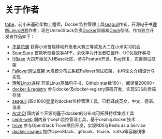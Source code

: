 # 关于作者

[tobe](http://github.com/tobegit3hub)，前小米基础架构工程师，Docker监控管理工具[seagull](http://github.com/tobegit3hub/seagull)作者，开源电子书[理解Linux进程](http://github.com/tobegit3hub/understand_linux_process)作者，现在UnitedStack负责[Docker](http://github.com/docker/docker)容器和[Ceph](http://github.com/ceph/ceph)存储。作为独立开发者作品如下：

* [不是陀螺](https://github.com/tobegit3hub/NotATop) 获得小米首届移动开发者大赛三等奖及大二在小米实习机会
* [SongStory](https://github.com/tobegit3hub/SongStory) 首款听歌看故事APP，荣获华为开发者联盟杯、UC优视杯奖项
* [HBase](https://github.com/apache/hbase) 大四开始加入HBase社区，参与Feature开发、Bug修复、完善测试框架
* [Failover测试框架](https://github.com/tobegit3hub/failover_test_framework_paper) 大规模分布式系统Failover测试框架，本科论文介绍设计与实现
* [理解Linux进程](http://github.com/tobegit3hub/understand_linux_process) 开源Linux基础电子书，Github star数160+，阅读量20000+
* [docker & registry](http://github.com/docker/docker) 参与docker及docker-registry源码开发，实现SDS的后端存储
* [seagull](http://github.com/tobegit3hub/seagull) 超过1000星星的docker监控管理工具，已翻译成英文、中文、德语、法语
* [ArchCI](http://github.com/ArchCI/archci) 国内首个开源的基于docker的分布式可拓展持续集成工具
* [ceph-web](http://github.com/tobegit3hub/ceph-web) 国内首个ceph监控管理工具，基于ceph与docker技术
* [trove](http://github.com/openstack/trove) 参与OpenStack Trove项目开发，实现RDS与Redis as a Service
* [docker images](https://registry.hub.docker.com/search?q=tobe) 提供OpenStack、gitbook、hbase、kafka等容器镜像


